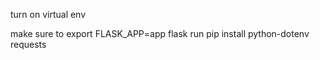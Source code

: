 turn on virtual env

make sure to export FLASK_APP=app
flask run
pip install python-dotenv
            requests
